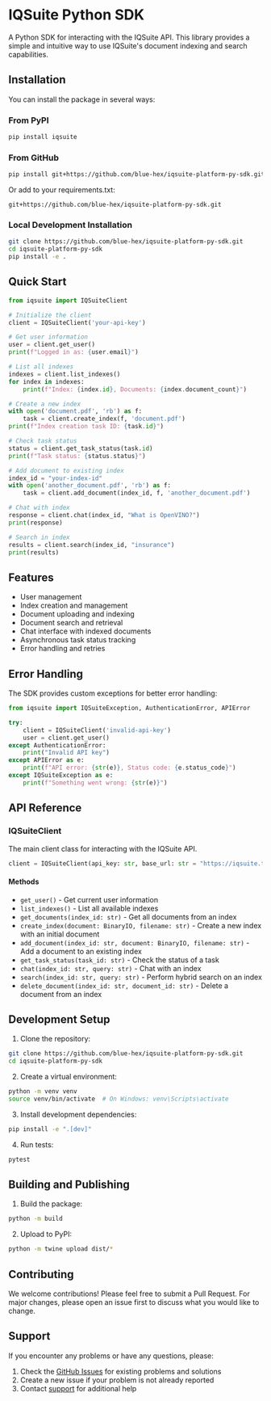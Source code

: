 # IQSuite Python SDK

A Python SDK for interacting with the IQSuite API. This library provides a simple and intuitive way to use IQSuite's document indexing and search capabilities.

## Installation

You can install the package in several ways:

### From PyPI
```bash
pip install iqsuite
```

### From GitHub
```bash
pip install git+https://github.com/blue-hex/iqsuite-platform-py-sdk.git
```

Or add to your requirements.txt:
```
git+https://github.com/blue-hex/iqsuite-platform-py-sdk.git
```

### Local Development Installation
```bash
git clone https://github.com/blue-hex/iqsuite-platform-py-sdk.git
cd iqsuite-platform-py-sdk
pip install -e .
```

## Quick Start

```python
from iqsuite import IQSuiteClient

# Initialize the client
client = IQSuiteClient('your-api-key')

# Get user information
user = client.get_user()
print(f"Logged in as: {user.email}")

# List all indexes
indexes = client.list_indexes()
for index in indexes:
    print(f"Index: {index.id}, Documents: {index.document_count}")

# Create a new index
with open('document.pdf', 'rb') as f:
    task = client.create_index(f, 'document.pdf')
print(f"Index creation task ID: {task.id}")

# Check task status
status = client.get_task_status(task.id)
print(f"Task status: {status.status}")

# Add document to existing index
index_id = "your-index-id"
with open('another_document.pdf', 'rb') as f:
    task = client.add_document(index_id, f, 'another_document.pdf')

# Chat with index
response = client.chat(index_id, "What is OpenVINO?")
print(response)

# Search in index
results = client.search(index_id, "insurance")
print(results)
```

## Features

- User management
- Index creation and management
- Document uploading and indexing
- Document search and retrieval
- Chat interface with indexed documents
- Asynchronous task status tracking
- Error handling and retries

## Error Handling

The SDK provides custom exceptions for better error handling:

```python
from iqsuite import IQSuiteException, AuthenticationError, APIError

try:
    client = IQSuiteClient('invalid-api-key')
    user = client.get_user()
except AuthenticationError:
    print("Invalid API key")
except APIError as e:
    print(f"API error: {str(e)}, Status code: {e.status_code}")
except IQSuiteException as e:
    print(f"Something went wrong: {str(e)}")
```

## API Reference

### IQSuiteClient

The main client class for interacting with the IQSuite API.

```python
client = IQSuiteClient(api_key: str, base_url: str = "https://iqsuite.test/api/v1")
```

#### Methods

- `get_user()` - Get current user information
- `list_indexes()` - List all available indexes
- `get_documents(index_id: str)` - Get all documents from an index
- `create_index(document: BinaryIO, filename: str)` - Create a new index with an initial document
- `add_document(index_id: str, document: BinaryIO, filename: str)` - Add a document to an existing index
- `get_task_status(task_id: str)` - Check the status of a task
- `chat(index_id: str, query: str)` - Chat with an index
- `search(index_id: str, query: str)` - Perform hybrid search on an index
- `delete_document(index_id: str, document_id: str)` - Delete a document from an index

## Development Setup

1. Clone the repository:
```bash
git clone https://github.com/blue-hex/iqsuite-platform-py-sdk.git
cd iqsuite-platform-py-sdk
```

2. Create a virtual environment:
```bash
python -m venv venv
source venv/bin/activate  # On Windows: venv\Scripts\activate
```

3. Install development dependencies:
```bash
pip install -e ".[dev]"
```

4. Run tests:
```bash
pytest
```

## Building and Publishing

1. Build the package:
```bash
python -m build
```

2. Upload to PyPI:
```bash
python -m twine upload dist/*
```

## Contributing

We welcome contributions! Please feel free to submit a Pull Request. For major changes, please open an issue first to discuss what you would like to change.


## Support

If you encounter any problems or have any questions, please:

1. Check the [GitHub Issues](https://github.com/blue-hex/iqsuite-platform-py-sdk/issues) for existing problems and solutions
2. Create a new issue if your problem is not already reported
3. Contact [support](mailto:support@example.com) for additional help